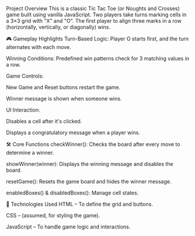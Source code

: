 Project Overview
This is a classic Tic Tac Toe (or Noughts and Crosses) game built using vanilla JavaScript. Two players take turns marking cells in a 3×3 grid with "X" and "O". The first player to align three marks in a row (horizontally, vertically, or diagonally) wins.

🎮 Gameplay Highlights
Turn-Based Logic: Player O starts first, and the turn alternates with each move.

Winning Conditions: Predefined win patterns check for 3 matching values in a row.

Game Controls:

New Game and Reset buttons restart the game.

Winner message is shown when someone wins.

UI Interaction:

Disables a cell after it's clicked.

Displays a congratulatory message when a player wins.

🛠️ Core Functions
checkWinner(): Checks the board after every move to determine a winner.

showWinner(winner): Displays the winning message and disables the board.

resetGame(): Resets the game board and hides the winner message.

enabledBoxes() & disabledBoxes(): Manage cell states.

🧠 Technologies Used
HTML – To define the grid and buttons.

CSS – (assumed, for styling the game).

JavaScript – To handle game logic and interactions.


